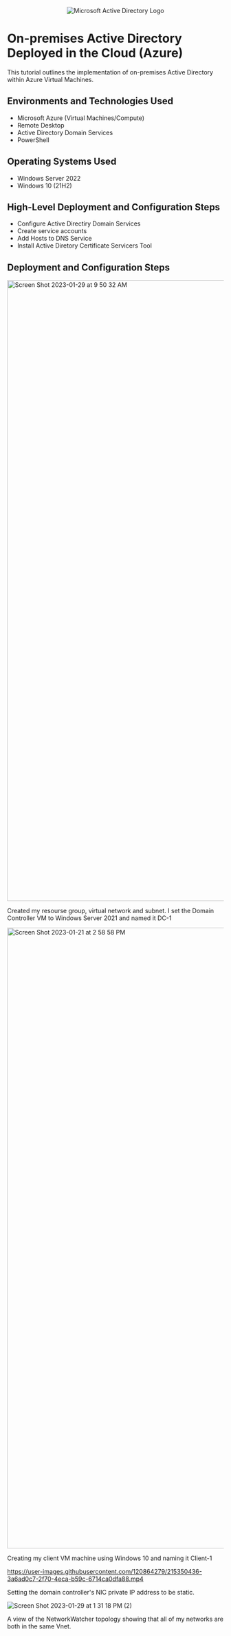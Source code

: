 <p align="center">
<img src="https://i.imgur.com/pU5A58S.png" alt="Microsoft Active Directory Logo"/>
</p>

<h1>On-premises Active Directory Deployed in the Cloud (Azure)</h1>
This tutorial outlines the implementation of on-premises Active Directory within Azure Virtual Machines.<br />




<h2>Environments and Technologies Used</h2>

- Microsoft Azure (Virtual Machines/Compute)
- Remote Desktop
- Active Directory Domain Services
- PowerShell

<h2>Operating Systems Used </h2>

- Windows Server 2022
- Windows 10 (21H2)

<h2>High-Level Deployment and Configuration Steps</h2>

- Configure Active Directiry Domain Services
- Create service accounts 
- Add Hosts to DNS Service
- Install Active Diretory Certificate Servicers Tool

<h2>Deployment and Configuration Steps</h2>

<p>
  
<img width="1440" alt="Screen Shot 2023-01-29 at 9 50 32 AM" src="https://user-images.githubusercontent.com/120864279/215338304-04c0a527-66a9-4047-8956-5efbaaa34fc2.png">

<p>

Created my resourse group, virtual network and subnet. I set the Domain Controller VM to Windows Server 2021 and named it DC-1

<p>

<img width="1440" alt="Screen Shot 2023-01-21 at 2 58 58 PM" src="https://user-images.githubusercontent.com/120864279/213887027-30103312-5b44-4ad6-9a44-a3bc6cc60079.png">

<p>

Creating my client VM machine using Windows 10 and naming it Client-1

<p>

https://user-images.githubusercontent.com/120864279/215350436-3a6ad0c7-2f70-4eca-b59c-6714ca0dfa88.mp4

<p>

Setting the domain controller's NIC private IP address to be static.

<p>
  
![Screen Shot 2023-01-29 at 1 31 18 PM (2)](https://user-images.githubusercontent.com/120864279/215351200-abcc1c05-3927-475b-b55d-9ab648169cda.png)
  
A view of the NetworkWatcher topology showing that all of my networks are both in the same Vnet.
